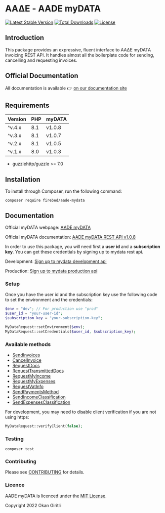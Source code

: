 # ΑΑΔΕ - AADE myDATA
[![Latest Stable Version](https://poser.pugx.org/firebed/aade-mydata/v)](//packagist.org/packages/firebed/aade-mydata)
[![Total Downloads](https://poser.pugx.org/firebed/aade-mydata/downloads)](//packagist.org/packages/firebed/aade-mydata)
[![License](https://poser.pugx.org/firebed/aade-mydata/license)](//packagist.org/packages/firebed/aade-mydata)

## Introduction

This package provides an expressive, fluent interface to ΑΑΔΕ myDATA invoicing REST API. It handles almost all the boilerplate code for sending, cancelling and requesting invoices.

## Official Documentation

All documentation is available 👉 [on our documentation site](https://docs.invoicemaker.gr/getting-started)

## Requirements

| Version | PHP | myDATA |
|---------|-----|--------|
| ^v.4.x  | 8.1 | v1.0.8 |
| ^v.3.x  | 8.1 | v1.0.7 |
| ^v.2.x  | 8.1 | v1.0.5 |
| ^v.1.x  | 8.0 | v1.0.3 |

- guzzlehttp/guzzle >= 7.0

## Installation

To install through Composer, run the following command:

```
composer require firebed/aade-mydata
```

## Documentation

Official myDATA webpage: [AADE myDATA](https://www.aade.gr/mydata)

Official myDATA documentation: [AADE myDATA REST API v1.0.8](https://www.aade.gr/sites/default/files/2024-02/myDATA%20API%20Documentation%20v1.0.8_official_ERP.pdf)

In order to use this package, you will need first a **user id** and a **subscription key**. You can get these credentials by signing up to mydata rest api.

Development: [Sign up to mydata development api](https://mydata-dev-register.azurewebsites.net/)

Production: [Sign up to mydata production api](https://www.aade.gr/mydata)

### Setup

Once you have the user id and the subscription key use the following code to set the environment and the credentials:

```php
$env = "dev"; // For production use "prod"
$user_id = "your-user-id";
$subscription_key = "your-subscription-key";

MyDataRequest::setEnvironment($env);
MyDataRequest::setCredentials($user_id, $subscription_key);
```

### Available methods

- [SendInvoices](http://docs.invoicemaker.gr/http/send-invoices)
- [CancelInvoice](http://docs.invoicemaker.gr/http/cancel-invoice)
- [RequestDocs](http://docs.invoicemaker.gr/http/request-docs)
- [RequestTransmittedDocs](http://docs.invoicemaker.gr/http/request-transmitted-docs)
- [RequestMyIncome](http://docs.invoicemaker.gr/http/request-my-income)
- [RequestMyExpenses](http://docs.invoicemaker.gr/http/request-my-expenses)
- [RequestVatInfo](http://docs.invoicemaker.gr/http/request-vat-info)
- [SendPaymentsMethod](http://docs.invoicemaker.gr/http/send-payments-method)
- [SendIncomeClassification](http://docs.invoicemaker.gr/http/send-income-classification)
- [SendExpensesClassification](http://docs.invoicemaker.gr/http/send-expenses-classification)

For development, you may need to disable client verification if you are not using https:

```php
MyDataRequest::verifyClient(false);
```

### Testing

```shell
composer test
```

### Contributing

Please see [CONTRIBUTING](http://docs.invoicemaker.gr/contributing) for details.

### Licence

<p>AADE myDATA is licenced under the <a href="https://opensource.org/licenses/MIT">MIT License</a>.</p>

<p>Copyright 2022 Okan Giritli</p>
